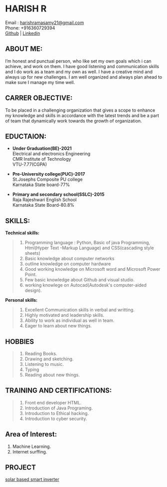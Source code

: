 # HARISH R

Email : harishramasamy21@gmail.com  
Phone: +916360729394  
[Github](https://github.com/harish2105) | [Linkedin](https://www.linkedin.com/in/harish-ramasamy-3296801b1/)

## ABOUT ME:

I’m honest and punctual person, who like set my own goals which i can achieve, and work on them. I have good listening and communication skills and I do work as a team and my own as well. I have a creative mind and always up for new challenges. I am well organized and always plan ahead to make sure I manage my time well.

## CARRER OBJECTIVE:

To be placed in a challenging organization that gives a scope to enhance my knowledge and skills in accordance with the latest trends and be a part of team that dynamically work towards the growth of organization.

## EDUCTAION:

- **Under Graduation(BE)-2021**  
Electrical and electronics Engineering  
CMR Institute of Technology  
VTU-7.77(CGPA)  

- **Pre-University college(PUC)-2017**  
St.Josephs Composite PU college  
Karnataka State board-77%  

- **Primary and secondary school(SSLC)-2015**  
Raja Rajeshwari English School  
Karnataka State Board-80.8%  

## SKILLS:

**Technical skills:**  
> 1. Programming language : Python, Basic of java Programming, Html(Hyper Text -Markup Language) and CSS(cascading style sheets)
> 2. Basic knowledge about computer networks
> 3. outline knowledge on computer hardware
> 4. Good working knowledge on Microsoft word and Microsoft Power Point.
> 5. Few basic knowledge about Github and visual studio.
> 6. working knowlege on Autocad(Autodesk's computer-aided design).  
	
**Personal skills:**  
> 1. Excellent Communication skills in verbal and writting.  
> 2. Highly motivated and leadership skills.  
> 3. Ability to work as individual as well in team.  
> 4. Eager to learn about new things.  

## HOBBIES

>	1. Reading Books.  
>	2. Drawing and sketching.  
>	3. Listening to music.
>	4. Typing
>	5. Reading about new things.
	
## TRAINING AND CERTIFICATIONS:

> 1. Front end developer HTML.   
> 2. Introduction of Java Programing.  
> 3. Introduction to Ethical hacking.  
> 4. Introduction to cyber security.  

## Area of Interest:
1. Machine Learning.
2. Internet surffing.

## PROJECT
[solar based smart inverter](https://harish2105.github.io/Project/)


